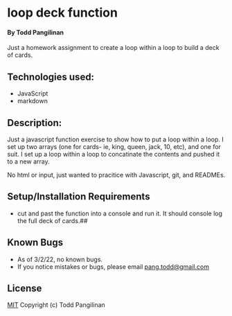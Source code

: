 # loop deck function

#### By Todd Pangilinan

Just a homework assignment to create a loop within a loop to build a deck of cards.

## Technologies used:

* JavaScript
* markdown

## Description:


Just a javascript function exercise to show how to put a loop within a loop. I set up two arrays (one for cards- ie, king, queen, jack, 10, etc), and one for suit. I set up a loop within a loop to concatinate the contents and pushed it to a new array.

No html or input, just wanted to pracitice with Javascript, git, and READMEs.


## Setup/Installation Requirements

* cut and past the function into a console and run it. It should console log the full deck of cards.## 

## Known Bugs

* As of 3/2/22, no known bugs.
* If you notice mistakes or bugs, please email pang.todd@gmail.com

## License

[MIT](https://opensource.org/licenses/MIT)
Copyright (c) Todd Pangilinan 



